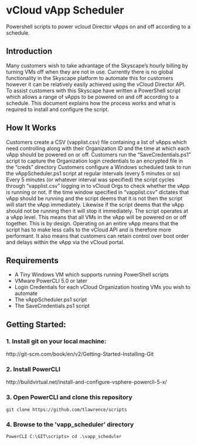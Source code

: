 <h1>vCloud vApp Scheduler</h1>

Powershell scripts to power vcloud Director vApps on and off according to a schedule.

<h2>Introduction</h2>
<p>
Many customers wish to take advantage of the Skyscape’s hourly billing by turning VMs off when they are not in use. Currently there is no global functionality in the Skyscape platform to automate this for customers however it can be relatively easily achieved using the vCloud Director API.
To assist customers with this Skyscape have written a PowerShell script which allows a range of vApps to be powered on and off according to a schedule. This document explains how the process works and what is required to install and configure the script.
</p>
<h2>How It Works</h2>

<p>Customers create a CSV (vapplist.csv) file containing a list of vApps which need controlling along with their Organization ID and the time at which each vApp should be powered on or off.
Customers run the “SaveCredentials.ps1” script to capture the Organization login credentials to an encrypted file in the “creds” directory
Customers configure a Windows scheduled task to run the vAppScheduler.ps1 script at regular intervals (every 5 minutes or so)
Every 5 minutes (or whatever interval was specified) the script cycles through “vapplist.csv” logging in to vCloud Orgs to check whether the vApp is running or not. If the time window specified in “vapplist.csv” dictates that vApp should be running and the script deems that it is not then the script will start the vApp immediately. Likewise if the script deems that the vApp should not be running then it will stop it immediately.
The script operates at a vApp level. This means that all VMs in the vApp will be powered on or off together. This is by design. Operating on an entire vApp means that the script has to make less calls to the vCloud API and is therefore more performant. It also means that customers can retain control over boot order and delays within the vApp via the vCloud portal.</p>

<h2>Requirements</h2>

<ul>
<li>A Tiny Windows VM which supports running PowerShell scripts</li>
<li>VMware PowerCLI  5.0 or later</li>
<li>Login Credentials for each vCloud Organization hosting VMs you wish to automate</li>
<li>The vAppScheduler.ps1 script</li>
<li>The SaveCredentials.ps1 script</li>
</ul>

<h2>Getting Started:</h2>

<h3>1. Install git on your local machine:</h3>
http://git-scm.com/book/en/v2/Getting-Started-Installing-Git

<h3>2. Install PowerCLI</h3>
http://buildvirtual.net/install-and-configure-vsphere-powercli-5-x/

<h3>3. Open PowerCLI and clone this repository</h3>
<code>git clone https://github.com/tlawrence/scripts</code>

<h3>4. Browse to the 'vapp_scheduler' directory</h3>
<code>PowerCLI C:\GIT\scripts> cd .\vapp_scheduler</code>
